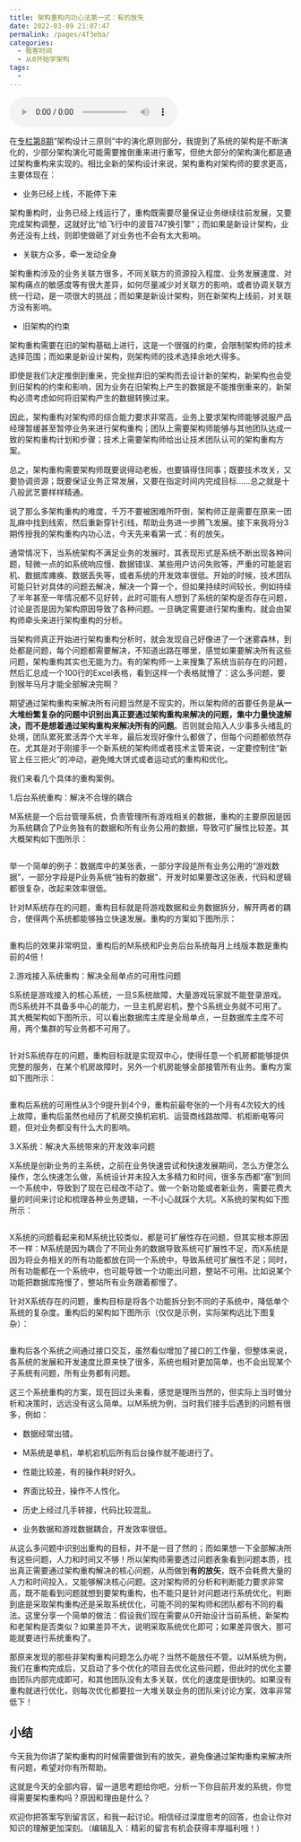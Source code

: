 ```yaml
---
title: 架构重构内功心法第一式：有的放矢
date: 2022-03-09 21:07:47
permalink: /pages/4f3eba/
categories:
  - 极客时间
  - 从0开始学架构
tags:
  - 
---
```

<audio title="45.架构重构内功心法第一式：有的放矢" src="https://static001.geekbang.org/resource/audio/3e/fb/3e1498c548a7eda67ec987cf408123fb.mp3" controls="controls"></audio> 
<p>在<a href="http://time.geekbang.org/column/article/7071">专栏第8期</a>“架构设计三原则”中的演化原则部分，我提到了系统的架构是不断演化的，少部分架构演化可能需要推倒重来进行重写，但绝大部分的架构演化都是通过架构重构来实现的。相比全新的架构设计来说，架构重构对架构师的要求更高，主要体现在：</p><ul>
<li>业务已经上线，不能停下来</li>
</ul><p>架构重构时，业务已经上线运行了，重构既需要尽量保证业务继续往前发展，又要完成架构调整，这就好比“给飞行中的波音747换引擎”；而如果是新设计架构，业务还没有上线，则即使做砸了对业务也不会有太大影响。</p><ul>
<li>关联方众多，牵一发动全身</li>
</ul><p>架构重构涉及的业务关联方很多，不同关联方的资源投入程度、业务发展速度、对架构痛点的敏感度等有很大差异，如何尽量减少对关联方的影响，或者协调关联方统一行动，是一项很大的挑战；而如果是新设计架构，则在新架构上线前，对关联方没有影响。</p><ul>
<li>旧架构的约束</li>
</ul><p>架构重构需要在旧的架构基础上进行，这是一个很强的约束，会限制架构师的技术选择范围；而如果是新设计架构，则架构师的技术选择余地大得多。</p><p>即使是我们决定推倒到重来，完全抛弃旧的架构而去设计新的架构，新架构也会受到旧架构的约束和影响，因为业务在旧架构上产生的数据是不能推倒重来的，新架构必须考虑如何将旧架构产生的数据转换过来。</p><!-- [[[read_end]]] --><p>因此，架构重构对架构师的综合能力要求非常高，业务上要求架构师能够说服产品经理暂缓甚至暂停业务来进行架构重构；团队上需要架构师能够与其他团队达成一致的架构重构计划和步骤；技术上需要架构师给出让技术团队认可的架构重构方案。</p><p>总之，架构重构需要架构师既要说得动老板，也要镇得住同事；既要技术攻关，又要协调资源；既要保证业务正常发展，又要在指定时间内完成目标……总之就是十八般武艺要样样精通。</p><p>说了那么多架构重构的难度，千万不要被困难所吓倒，架构师正是需要在原来一团乱麻中找到线索，然后重新穿针引线，帮助业务进一步腾飞发展。接下来我将分3期传授我的<span class="orange">架构重构内功心法，今天先来看第一式：有的放矢</span>。</p><p>通常情况下，当系统架构不满足业务的发展时，其表现形式是系统不断出现各种问题，轻微一点的如系统响应慢、数据错误、某些用户访问失败等，严重的可能是宕机、数据库瘫痪、数据丢失等，或者系统的开发效率很低。开始的时候，技术团队可能只针对具体的问题去解决，解决一个算一个，但如果持续时间较长，例如持续了半年甚至一年情况都不见好转，此时可能有人想到了系统的架构是否存在问题，讨论是否是因为架构原因导致了各种问题。一旦确定需要进行架构重构，就会由架构师牵头来进行架构重构的分析。</p><p>当架构师真正开始进行架构重构分析时，就会发现自己好像进了一个迷雾森林，到处都是问题，每个问题都需要解决，不知道出路在哪里，感觉如果要解决所有这些问题，架构重构其实也无能为力。有的架构师一上来搜集了系统当前存在的问题，然后汇总成一个100行的Excel表格，看到这样一个表格就懵了：这么多问题，要到猴年马月才能全部解决完啊？</p><p>期望通过架构重构来解决所有问题当然是不现实的，所以架构师的首要任务是<strong>从一大堆纷繁复杂的问题中识别出真正要通过架构重构来解决的问题，集中力量快速解决，而不是想着通过架构重构来解决所有的问题</strong>。否则就会陷入人少事多头绪乱的处境，团队累死累活弄个大半年，最后发现好像什么都做了，但每个问题都依然存在。尤其是对于刚接手一个新系统的架构师或者技术主管来说，一定要控制住“新官上任三把火”的冲动，避免摊大饼式或者运动式的重构和优化。</p><p>我们来看几个具体的重构案例。</p><p>1.后台系统重构：解决不合理的耦合</p><p>M系统是一个后台管理系统，负责管理所有游戏相关的数据，重构的主要原因是因为系统耦合了P业务独有的数据和所有业务公用的数据，导致可扩展性比较差。其大概架构如下图所示：</p><p><img src="https://static001.geekbang.org/resource/image/de/f7/de0a397ff69dd725fdf7a859b2e382f7.jpg" alt=""></p><p>举一个简单的例子：数据库中的某张表，一部分字段是所有业务公用的“游戏数据”，一部分字段是P业务系统“独有的数据”，开发时如果要改这张表，代码和逻辑都很复杂，改起来效率很低。</p><p>针对M系统存在的问题，重构目标就是将游戏数据和业务数据拆分，解开两者的耦合，使得两个系统都能够独立快速发展。重构的方案如下图所示：</p><p><img src="https://static001.geekbang.org/resource/image/64/a1/64yy4bb3ed0c2b1abae511cbd86b01a1.jpg" alt=""></p><p>重构后的效果非常明显，重构后的M系统和P业务后台系统每月上线版本数是重构前的4倍！</p><p>2.游戏接入系统重构：解决全局单点的可用性问题</p><p>S系统是游戏接入的核心系统，一旦S系统故障，大量游戏玩家就不能登录游戏。而S系统并不具备多中心的能力，一旦主机房宕机，整个S系统业务就不可用了。其大概架构如下图所示，可以看出数据库主库是全局单点，一旦数据库主库不可用，两个集群的写业务都不可用了。</p><p><img src="https://static001.geekbang.org/resource/image/66/3a/666d167039c65e5b38accc3dd06bb63a.jpg" alt=""></p><p>针对S系统存在的问题，重构目标就是实现双中心，使得任意一个机房都能够提供完整的服务，在某个机房故障时，另外一个机房能够全部接管所有业务。重构方案如下图所示：</p><p><img src="https://static001.geekbang.org/resource/image/38/cb/38be5fb59d301f2b7048aa0a25530fcb.jpg" alt=""></p><p>重构后系统的可用性从3个9提升到4个9，重构前最夸张的一个月有4次较大的线上故障，重构后虽然也经历了机房交换机宕机、运营商线路故障、机柜断电等问题，但对业务都没有什么大的影响。</p><p>3.X系统：解决大系统带来的开发效率问题</p><p>X系统是创新业务的主系统，之前在业务快速尝试和快速发展期间，怎么方便怎么操作，怎么快速怎么做，系统设计并未投入太多精力和时间，很多东西都“塞”到同一个系统中，导致到了现在已经改不动了。做一个新功能或者新业务，需要花费大量的时间来讨论和梳理各种业务逻辑，一不小心就踩个大坑。X系统的架构如下图所示：</p><p><img src="https://static001.geekbang.org/resource/image/e5/79/e57ff4a9d7fe184f15ee2091091a7e79.jpg" alt=""></p><p>X系统的问题看起来和M系统比较类似，都是可扩展性存在问题，但其实根本原因不一样：M系统是因为耦合了不同业务的数据导致系统可扩展性不足，而X系统是因为将业务相关的所有功能都放在同一个系统中，导致系统可扩展性不足；同时，所有功能都在一个系统中，也可能导致一个功能出问题，整站不可用。比如说某个功能把数据库拖慢了，整站所有业务跟着都慢了。</p><p>针对X系统存在的问题，重构目标是将各个功能拆分到不同的子系统中，降低单个系统的复杂度。重构后的架构如下图所示（仅仅是示例，实际架构远比下图复杂）：</p><p><img src="https://static001.geekbang.org/resource/image/f5/dd/f50a4454c60d2ae1a5819d985c7ee3dd.jpg" alt=""></p><p>重构后各个系统之间通过接口交互，虽然看似增加了接口的工作量，但整体来说，各系统的发展和开发速度比原来快了很多，系统也相对更加简单，也不会出现某个子系统有问题，所有业务都有问题。</p><p>这三个系统重构的方案，现在回过头来看，感觉是理所当然的，但实际上当时做分析和决策时，远远没有这么简单。以M系统为例，当时我们接手后遇到的问题有很多，例如：</p><ul>
<li>
<p>数据经常出错。</p>
</li>
<li>
<p>M系统是单机，单机宕机后所有后台操作就不能进行了。</p>
</li>
<li>
<p>性能比较差，有的操作耗时好久。</p>
</li>
<li>
<p>界面比较丑，操作不人性化。</p>
</li>
<li>
<p>历史上经过几手转接，代码比较混乱。</p>
</li>
<li>
<p>业务数据和游戏数据耦合，开发效率很低。</p>
</li>
</ul><p>从这么多问题中识别出重构的目标，并不是一目了然的；而如果想一下全部解决所有这些问题，人力和时间又不够！所以架构师需要透过问题表象看到问题本质，找出真正需要通过架构重构解决的核心问题，从而做到<strong>有的放矢</strong>，既不会耗费大量的人力和时间投入，又能够解决核心问题。这对架构师的分析和判断能力要求非常高，既不能看到问题就想到要架构重构，也不能只是针对问题进行系统优化，判断到底是采取架构重构还是采取系统优化，可能不同的架构师和团队都有不同的看法。这里分享一个简单的做法：假设我们现在需要从0开始设计当前系统，新架构和老架构是否类似？如果差异不大，说明采取系统优化即可；如果差异很大，那可能就要进行系统重构了。</p><p>那原来发现的那些非架构重构问题怎么办呢？当然不能放任不管。以M系统为例，我们在重构完成后，又启动了多个优化的项目去优化这些问题，但此时的优化主要由团队内部完成即可，和其他团队没有太多关联，优化的速度是很快的。如果没有重构就进行优化，则每次优化都要拉一大堆关联业务的团队来讨论方案，效率非常低下！</p><h2>小结</h2><p>今天我为你讲了架构重构的时候需要做到有的放矢，避免像通过架构重构来解决所有问题，希望对你有所帮助。</p><p>这就是今天的全部内容，留一道思考题给你吧，分析一下你目前开发的系统，你觉得需要架构重构吗？原因和理由是什么？</p><p>欢迎你把答案写到留言区，和我一起讨论。相信经过深度思考的回答，也会让你对知识的理解更加深刻。（编辑乱入：精彩的留言有机会获得丰厚福利哦！）</p>
